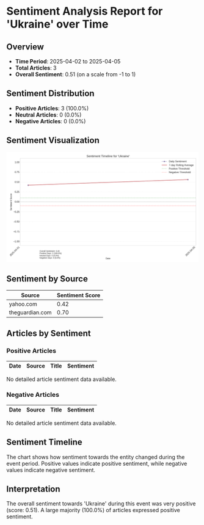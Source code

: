 # Sentiment Analysis Report for 'Ukraine' over Time

## Overview

- **Time Period**: 2025-04-02 to 2025-04-05
- **Total Articles**: 3
- **Overall Sentiment**: 0.51 (on a scale from -1 to 1)

## Sentiment Distribution

- **Positive Articles**: 3 (100.0%)
- **Neutral Articles**: 0 (0.0%)
- **Negative Articles**: 0 (0.0%)

## Sentiment Visualization

![Sentiment Chart](Ukraine_sentiment_timeline.png)

## Sentiment by Source

| Source | Sentiment Score |
|--------|----------------|
| yahoo.com | 0.42 |
| theguardian.com | 0.70 |

## Articles by Sentiment

### Positive Articles

| Date | Source | Title | Sentiment |
|------|--------|-------|-----------|
No detailed article sentiment data available.

### Negative Articles

| Date | Source | Title | Sentiment |
|------|--------|-------|-----------|
No detailed article sentiment data available.

## Sentiment Timeline

The chart shows how sentiment towards the entity changed during the event period. Positive values indicate positive sentiment, while negative values indicate negative sentiment.

## Interpretation

The overall sentiment towards 'Ukraine' during this event was very positive (score: 0.51). A large majority (100.0%) of articles expressed positive sentiment. 